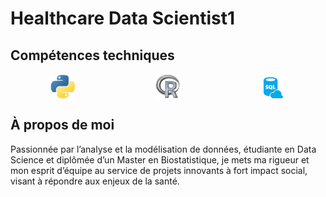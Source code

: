 # Healthcare Data Scientist1 

## Compétences techniques
<div style="display: flex; justify-content: space-around; align-items: center;">
    <img src="/assets/img/python.png" style="width: 40px; height: 40px;" />
    <img src="/assets/img/r.png" style="width: 40px; height: 40px;" />
    <img src="/assets/img/sql.png" style="width: 40px; height: 40px;" />
</div>

## À propos de moi
Passionnée par l’analyse et la modélisation de données, étudiante en Data Science et diplômée d’un Master en Biostatistique, je mets ma rigueur et mon esprit d’équipe au service de projets innovants à fort impact social, visant à répondre aux enjeux de la santé.





